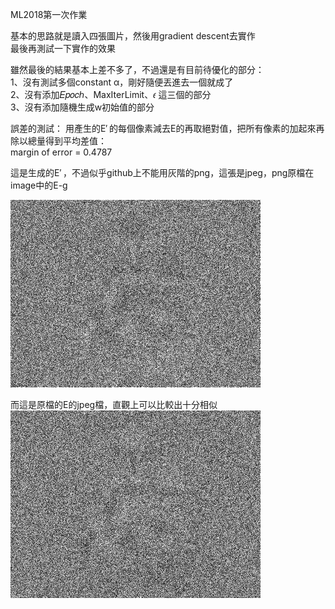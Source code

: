 ML2018第一次作業

基本的思路就是讀入四張圖片，然後用gradient descent去實作   
最後再測試一下實作的效果

雖然最後的結果基本上差不多了，不過還是有目前待優化的部分：   
1、沒有測試多個constant α，剛好隨便丟進去一個就成了  
2、沒有添加𝐸𝑝𝑜𝑐ℎ、MaxIterLimit、𝜖 這三個的部分  
3、沒有添加隨機生成w初始值的部分  


誤差的測試： 
用產生的E′ 的每個像素減去E的再取絕對值，把所有像素的加起來再除以總量得到平均差值：  
margin of error =  0.4787 

這是生成的E′ ，不過似乎github上不能用灰階的png，這張是jpeg，png原檔在image中的E-g   

![image](https://github.com/BergLoo/-ML2018_410421252/blob/master/image/E-g.jpeg?raw=true)

而這是原檔的E的jpeg檔，直觀上可以比較出十分相似  
![image](https://github.com/BergLoo/-ML2018_410421252/blob/master/image/E%20for%20display.jpeg?raw=true)

